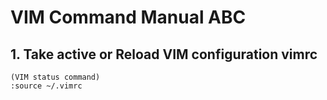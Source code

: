 # VIM Command Manual ABC

## 1. Take active or Reload VIM configuration vimrc

    (VIM status command)
    :source ~/.vimrc

